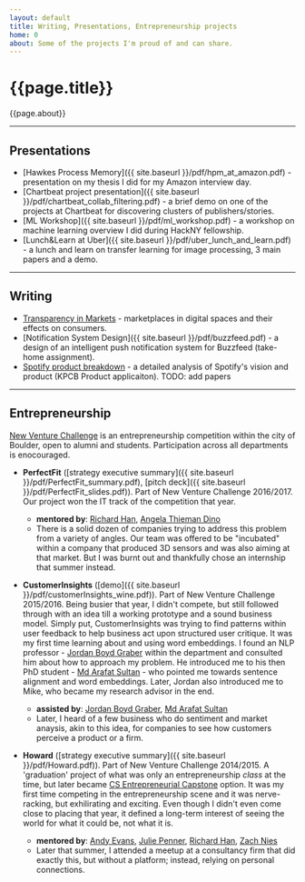```yaml
---
layout: default
title: Writing, Presentations, Entrepreneurship projects
home: 0
about: Some of the projects I'm proud of and can share. 
---
```


# {{page.title}}
{{page.about}} 

---
## Presentations
- [Hawkes Process Memory]({{ site.baseurl }}/pdf/hpm_at_amazon.pdf) - presentation on my thesis I did for my Amazon interview day.
- [Chartbeat project presentation]({{ site.baseurl }}/pdf/chartbeat_collab_filtering.pdf) - a brief demo on one of the projects at Chartbeat for discovering clusters of publishers/stories. 
- [ML Workshop]({{ site.baseurl }}/pdf/ml_workshop.pdf) - a workshop on machine learning overview I did during HackNY fellowship. 
- [Lunch&Learn at Uber]({{ site.baseurl }}/pdf/uber_lunch_and_learn.pdf) - a lunch and learn on transfer learning for image processing, 3 main papers and a demo. 

---
## Writing
- [Transparency in Markets](https://medium.com/@deniskazakov/information-transparency-in-marketplaces-2f2ebe4687a4) - marketplaces in digital spaces and their effects on consumers. 
- [Notification System Design]({{ site.baseurl }}/pdf/buzzfeed.pdf) - a design of an intelligent push notification system for Buzzfeed (take-home assignment).
- [Spotify product breakdown](https://towardsdatascience.com/in-this-article-i-provide-a-detailed-analysis-of-spotify-as-a-company-music-industry-direction-eeb945d7257c) - a detailed analysis of Spotify's vision and product (KPCB Product applicaiton).
TODO: add papers

---
## Entrepreneurship 
[New Venture Challenge](https://www.colorado.edu/nvc/) is an entrepreneurship competition within the city of Boulder, open to alumni and students. Participation across all departments is enocouraged. 
- **PerfectFit** ([strategy executive summary]({{ site.baseurl }}/pdf/PerfectFit_summary.pdf), [pitch deck]({{ site.baseurl }}/pdf/PerfectFit_slides.pdf)). Part of New Venture Challenge 2016/2017. Our project won the IT track of the competition that year. 
	- **mentored by**: [Richard Han](https://www.colorado.edu/cs/richard-han), [Angela Thieman Dino](https://www.colorado.edu/engineeringleadershipprogram/angela-thieman-dino)
	- There is a solid dozen of companies trying to address this problem from a variety of angles. Our team was offered to be "incubated" within a company that produced 3D sensors and was also aiming at that market. But I was burnt out and thankfully chose an internship that summer instead. 

- **CustomerInsights** ([demo]({{ site.baseurl }}/pdf/customerInsights_wine.pdf)). Part of New Venture Challenge 2015/2016. Being busier that year, I didn't compete, but still followed through with an idea till a working prototype and a sound business model. Simply put, CustomerInsights was trying to find patterns within user feedback to help business act upon structured user critique. It was my first time learning about and using word embeddings. I found an NLP professor - [Jordan Boyd Graber](http://users.umiacs.umd.edu/~jbg/) within the department and consulted him about how to approach my problem. He introduced me to his then PhD student - [Md Arafat Sultan](https://scholar.google.com/citations?user=VKKAfwMAAAAJ&hl=en) - who pointed me towards sentence alignment and word embeddings. Later, Jordan also introduced me to Mike, who became my research advisor in the end. 
	- **assisted by**: [Jordan Boyd Graber](http://users.umiacs.umd.edu/~jbg/), [Md Arafat Sultan](https://scholar.google.com/citations?user=VKKAfwMAAAAJ&hl=en)
	- Later, I heard of a few business who do sentiment and market anaysis, akin to this idea, for companies to see how customers perceive a product or a firm. 

- **Howard** ([strategy executive summary]({{ site.baseurl }}/pdf/Howard.pdf)). Part of New Venture Challenge 2014/2015. A 'graduation' project of what was only an entrepreneurship _class_ at the time, but later became [CS Entrepreneurial Capstone](https://www.colorado.edu/cs/current-students/undergraduate-students/senior-capstone/entrepreneurial-capstone) option. It was my first time competing in the entrepreneurship scene and it was nerve-racking, but exhilirating and exciting. Even though I didn't even come close to placing that year, it defined a long-term interest of seeing the world for what it could be, not what it is. 
	- **mentored by**: [Andy Evans](https://www.linkedin.com/in/andy-evans-52b41946/), [Julie Penner](https://www.linkedin.com/in/juliepenner/), [Richard Han](https://www.colorado.edu/cs/richard-han), [Zach Nies](https://www.linkedin.com/in/zachnies/)
	- Later that summer, I attended a meetup at a consultancy firm that did exactly this, but without a platform; instead, relying on personal connections. 

